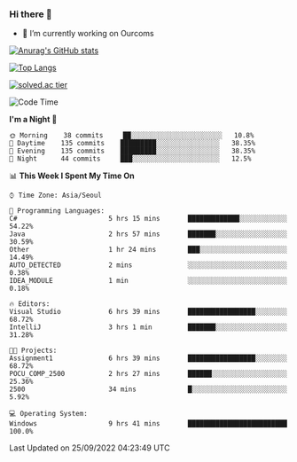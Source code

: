 ### Hi there 👋

- 🔭 I’m currently working on Ourcoms

<!--
**Rhange/Rhange** is a ✨ _special_ ✨ repository because its `README.md` (this file) appears on your GitHub profile.

Here are some ideas to get you started:

- 🌱 I’m currently learning ...
- 👯 I’m looking to collaborate on ...
- 🤔 I’m looking for help with ...
- 💬 Ask me about ...
- 📫 How to reach me: ...
- 😄 Pronouns: ...
- ⚡ Fun fact: ...
-->

[![Anurag's GitHub stats](https://github-readme-stats.vercel.app/api?username=rhange&show_icons=true&theme=gruvbox)](https://github.com/anuraghazra/github-readme-stats)

[![Top Langs](https://github-readme-stats.vercel.app/api/top-langs/?username=rhange&layout=compact&theme=gruvbox)](https://github.com/anuraghazra/github-readme-stats)

[![solved.ac tier](http://mazassumnida.wtf/api/generate_badge?boj=rhange0511)](https://solved.ac/rhange0511)

  <!--START_SECTION:waka-->
![Code Time](http://img.shields.io/badge/Code%20Time-538%20hrs%2053%20mins-blue)

**I'm a Night 🦉** 

```text
🌞 Morning    38 commits     ██░░░░░░░░░░░░░░░░░░░░░░░   10.8% 
🌆 Daytime    135 commits    █████████░░░░░░░░░░░░░░░░   38.35% 
🌃 Evening    135 commits    █████████░░░░░░░░░░░░░░░░   38.35% 
🌙 Night      44 commits     ███░░░░░░░░░░░░░░░░░░░░░░   12.5%

```


📊 **This Week I Spent My Time On** 

```text
⌚︎ Time Zone: Asia/Seoul

💬 Programming Languages: 
C#                       5 hrs 15 mins       █████████████░░░░░░░░░░░░   54.22% 
Java                     2 hrs 57 mins       ███████░░░░░░░░░░░░░░░░░░   30.59% 
Other                    1 hr 24 mins        ███░░░░░░░░░░░░░░░░░░░░░░   14.49% 
AUTO_DETECTED            2 mins              ░░░░░░░░░░░░░░░░░░░░░░░░░   0.38% 
IDEA_MODULE              1 min               ░░░░░░░░░░░░░░░░░░░░░░░░░   0.18%

🔥 Editors: 
Visual Studio            6 hrs 39 mins       █████████████████░░░░░░░░   68.72% 
IntelliJ                 3 hrs 1 min         ███████░░░░░░░░░░░░░░░░░░   31.28%

🐱‍💻 Projects: 
Assignment1              6 hrs 39 mins       █████████████████░░░░░░░░   68.72% 
POCU_COMP_2500           2 hrs 27 mins       ██████░░░░░░░░░░░░░░░░░░░   25.36% 
2500                     34 mins             █░░░░░░░░░░░░░░░░░░░░░░░░   5.92%

💻 Operating System: 
Windows                  9 hrs 41 mins       █████████████████████████   100.0%

```


 Last Updated on 25/09/2022 04:23:49 UTC
<!--END_SECTION:waka-->
